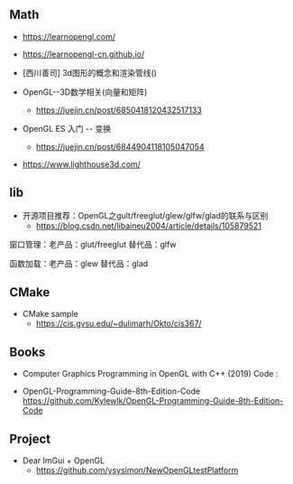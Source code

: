 
## Math
- https://learnopengl.com/
- https://learnopengl-cn.github.io/

- [西川善司]  3d图形的概念和渲染管线()
- OpenGL--3D数学相关(向量和矩阵)
  - https://juejin.cn/post/6850418120432517133

- OpenGL ES 入门 -- 变换
  - https://juejin.cn/post/6844904118105047054

- https://www.lighthouse3d.com/


## lib
- 开源项目推荐：OpenGL之gult/freeglut/glew/glfw/glad的联系与区别
  - https://blog.csdn.net/libaineu2004/article/details/105879521

窗口管理：老产品：glut/freeglut 替代品：glfw

函数加载：老产品：glew 替代品：glad


## CMake
- CMake sample
  - https://cis.gvsu.edu/~dulimarh/Okto/cis367/


## Books
- Computer Graphics Programming in OpenGL with C++ (2019)
  Code :
  
- OpenGL-Programming-Guide-8th-Edition-Code
    https://github.com/Kylewlk/OpenGL-Programming-Guide-8th-Edition-Code


## Project
- Dear ImGui + OpenGL
  - https://github.com/ysysimon/NewOpenGLtestPlatform